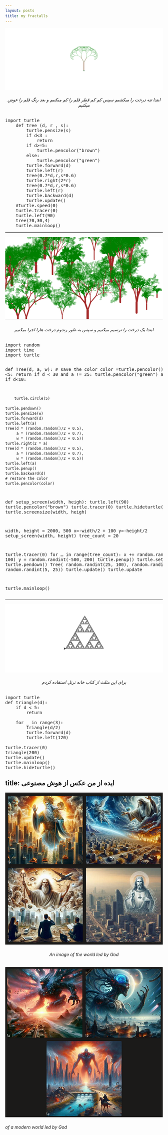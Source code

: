 ```yaml
---
layout: posts
title: my fractalls
---
```



<img src="../assets/images/Screenshot (121).png">
<h6 style="text-align:center;">ابتدا تنه درخت را میکشیم سپس  کم کم قطر قلم را کم میکنیم و بعد رنگ قلم را عوض میکنیم</h6>
<pre>import turtle
    def tree (d, r , s):
        turtle.pensize(s)
        if d<3 :
            return
        if d>=5:
            turtle.pencolor("brown")
        else:
            turtle.pencolor("green")
        turtle.forward(d)
        turtle.left(r)
        tree(0.7*d,r,s*0.6)
        turtle.right(2*r)
        tree(0.7*d,r,s*0.6)
        turtle.left(r)
        turtle.backward(d)
        turtle.update()
    #turtle.speed(0)
    turtle.tracer(0)
    turtle.left(90)
    tree(70,30,4)
    turtle.mainloop()</pre>
<hr>

<img src="../assets/images/Screenshot (127).png">
<h6 style="text-align:center;">ابتدا یک درخت را ترسیم میکنیم و سپس به طور رندوم درخت هارا اجرا میکنیم</h6>
<pre>import random
import time
import turtle

def Tree(d, a, w):
    # save the color
    color =turtle.pencolor() 
    if d <5:
        return
    if d < 30 and a != 25:
        turtle.pencolor("green")
        a = 25
    if d<10:

        turtle.circle(5)

    turtle.pendown()
    turtle.pensize(w)
    turtle.forward(d)
    turtle.left(a)
    Tree(d * (random.random()/2 + 0.5), 
         a * (random.random()/2 + 0.7), 
         w * (random.random()/2 + 0.5))
    turtle.right(2 * a)
    Tree(d * (random.random()/2 + 0.5), 
         a * (random.random()/2 + 0.7), 
         w * (random.random()/2 + 0.5))
    turtle.left(a)
    turtle.penup()
    turtle.backward(d)
    # restore the color
    turtle.pencolor(color)


def setup_screen(width, heigh):
    turtle.left(90)
    turtle.pencolor("brown")
    turtle.tracer(0)
    turtle.hideturtle()
    turtle.screensize(width, heigh)

width, height = 2000, 500
x=-width/2 + 100
y=-height/2
setup_screen(width, height)
tree_count = 20

turtle.tracer(0)
for ـ in range(tree_count):
    x += random.randint(50, 100)
    y = random.randint(-500, 200)
    turtle.penup()
    turtle.setpos(x, y)
    turtle.pendown()
    Tree(
        random.randint(25, 100), 
        random.randint(5, 20), 
        random.randint(5, 25))
    turtle.update()
turtle.update

turtle.mainloop()</pre>
<hr>
<img src="../assets/images/Screenshot (123).png">
<h6 style="text-align:center;">برای این مثلث از کتاب خانه ترتل استفاده کردم</h6>

<pre>import turtle
def triangle(d):
    if d < 5:
        return
    
    for _ in range(3):
        triangle(d/2)
        turtle.forward(d)
        turtle.left(120)

turtle.tracer(0)
triangle(200)
turtle.update()
turtle.mainloop()
turtle.hideturtle()</pre>





title: ایده از من عکس از هوش مصنوعی
---


<img src="../assets/images/Screenshot (152).png">
<h6 style="text-align:center;">An image of the world led by God</h6>

<img src="../assets/images/Screenshot (151).png">
<h6 styie="text-align:center;">of a modern world led by God</h6>